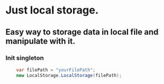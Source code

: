 # Just local storage.

## Easy way to storage data in local file and manipulate with it.


### Init singleton
```csharp
    var filePath = "yourFilePath";
    new LocalStorage.LocalStorage(filePath);
```
